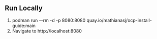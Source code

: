 ## Run Locally
1. podman run --rm -d -p 8080:8080 quay.io/mathianasj/ocp-install-guide:main
1. Navigate to http://localhost:8080
